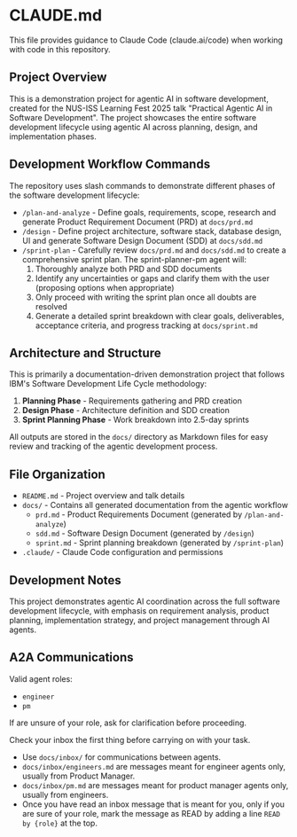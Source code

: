 # CLAUDE.md

This file provides guidance to Claude Code (claude.ai/code) when working with code in this repository.

## Project Overview

This is a demonstration project for agentic AI in software development, created for the NUS-ISS Learning Fest 2025 talk "Practical Agentic AI in Software Development". The project showcases the entire software development lifecycle using agentic AI across planning, design, and implementation phases.

## Development Workflow Commands

The repository uses slash commands to demonstrate different phases of the software development lifecycle:

- `/plan-and-analyze` - Define goals, requirements, scope, research and generate Product Requirement Document (PRD) at `docs/prd.md`
- `/design` - Define project architecture, software stack, database design, UI and generate Software Design Document (SDD) at `docs/sdd.md`
- `/sprint-plan` - Carefully review `docs/prd.md` and `docs/sdd.md` to create a comprehensive sprint plan. The sprint-planner-pm agent will:
  1. Thoroughly analyze both PRD and SDD documents
  2. Identify any uncertainties or gaps and clarify them with the user (proposing options when appropriate)
  3. Only proceed with writing the sprint plan once all doubts are resolved
  4. Generate a detailed sprint breakdown with clear goals, deliverables, acceptance criteria, and progress tracking at `docs/sprint.md`

## Architecture and Structure

This is primarily a documentation-driven demonstration project that follows IBM's Software Development Life Cycle methodology:

1. **Planning Phase** - Requirements gathering and PRD creation
2. **Design Phase** - Architecture definition and SDD creation
3. **Sprint Planning Phase** - Work breakdown into 2.5-day sprints

All outputs are stored in the `docs/` directory as Markdown files for easy review and tracking of the agentic development process.

## File Organization

- `README.md` - Project overview and talk details
- `docs/` - Contains all generated documentation from the agentic workflow
  - `prd.md` - Product Requirements Document (generated by `/plan-and-analyze`)
  - `sdd.md` - Software Design Document (generated by `/design`)
  - `sprint.md` - Sprint planning breakdown (generated by `/sprint-plan`)
- `.claude/` - Claude Code configuration and permissions

## Development Notes

This project demonstrates agentic AI coordination across the full software development lifecycle, with emphasis on requirement analysis, product planning, implementation strategy, and project management through AI agents.

## A2A Communications

Valid agent roles:
- `engineer`
- `pm`

If are unsure of your role, ask for clarification before proceeding.

Check your inbox the first thing before carrying on with your task.

- Use `docs/inbox/` for communications between agents.
- `docs/inbox/engineers.md` are messages meant for engineer agents only, usually from Product Manager.
- `docs/inbox/pm.md` are messages meant for product manager agents only, usually from engineers.
- Once you have read an inbox message that is meant for you, only if you are sure of your role, mark the message as READ by adding a line `READ by {role}` at the top.
